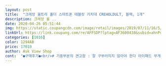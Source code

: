 ```yaml
---
layout: post 
title:  "크레앙 울트라 홀더 스마트폰 태블릿 거치대 CREHOLDULT, 블랙, 1개" 
description: 크레앙 울 ..
date: 2020-04-26 05:51:44 
img: https://static.coupangcdn.com/image/retail/images/2019/07/11/16/5/872ab47b-5a8d-4d07-bd88-0c82d80cceb5.jpg 
linkUrl: https://link.coupang.com/re/AFFSDP?lptag=AF3600438&subid=ahnPublicAsk&pageKey=111501189&itemId=814676233&vendorItemId=5072905838&traceid=V0-113-4b7425d4d7ebfb06 
categories: [1016] 
color: 1294AB 
price: 17010 
author: Ask View Shop 
cont:  "●구매후기●<br/># 기둥부분의 견고함 : 잘 구부러지지 않아야 한다 아이패드 무게가 있으니까요 자다가 코에 맞고 싶지 않으니 ㅋㅋㅋ 무튼, 이 부분은 통과!!<br/>#기둥의 길이 : 좀 길어야 될거 같았어요 대부분 잘 때 보는거니까 눈의 보호를 위해서 좀 더 거리를 떨어뜨려 두고 싶었거든요 근데 정말 깁니다 ㅋㅋㅋ<br/>2가지를 중점적으로 봤어요 일단,<br/>===============================================<br/>[두번째 쓴 후기]<br/>[처음 쓴 후기]<br/>가로 말고 사진처럼 정방향으로 고정가능해요!<br/>가로는 물론 세로로도 돌려 고정가능합니다<br/>견고하지만 그만큼 불편함은 있다는 점 알아두시길!<br/>고정도 딱 잘되있어요 !<br/>고정도 할수있고 기둥부분이 견고하고 튼튼해서<br/>고정하기엔 택도 없어서 옆에 의자를 두고 고정시켜 쓰다가<br/>구부릴때 너무 힘듬... <br/>.<br/><br/>그래도 튼튼하게 잡아주고 오래쓸수 있을것같아서 좋아요<br/>그래서 저는 아이패드/lgg6/갤럭시s6 를 거치해야하기때문에<br/>그리고 제일좋은건 지지대쪽 틀에 잡아주는 곳이 그래도 침대나 걸어놓는 부분들에 상처남길것 같지않아서 그부분도 좋습니다 ㅎㅎ<br/>그리고 헤드쪽도 쉽게 돌릴 수 있어서 가로세로 변경될때나<br/>근데 모양이 이쁘지는 않다는게 단점이라면 단점 ㅋㅋ<br/>기둥이 너무 뻑뻑해서 위치를 바꾸거나<br/>꼭 필요한 거였네요 ~ㅎㅎ<br/>꼭필요할까 싶어 구매 하지않았었는데<br/>누워있는 자세에 따라서 세밀한 조정도 가능해요 ㅋㅋ<br/>또 앉아서도 볼수있어 너무 좋아요 ^^<br/>막상 사용해보니 너무 편하고<br/>맘대로 기둥도 맘대로 휘어져서 원하는 위치대로<br/>매일 팔이 아파도 항상 손에 들고 보곤 했었는데<br/>무거워서 고개가 쓰러질거 같았는데 기둥을 뒤쪽으로 해서<br/>무튼 저는 나름 만족하며 쓰고있네여 ^^<br/>받아보고 나니 생각 했던 것 보다 크기가 꽤 크더라구요<br/>삶의 질을 좀 더 높여 준다고 하더라구요 ㅋㅋㅋ 농담인지 진담인지~<br/>생각했었거든요 근데 주변에서 말 들어보니까 이 작은 거치대가<br/>선도 맘대로 휘어지니 똑바로 누워서도 옆으로 누워서도<br/>솔직히 조금 조정하는건 힘이 많이 들고 태블릿 조정한다고 만지니 좀 흔들립니다<br/>스탠드조명에 다시 고정시켜두었어요<br/>아쉽게두 저희집 침대헤드가 쿠션형이라<br/>아이패드프로 12.<br/>9인데<br/>앞쪽의 아이패드 무게를 조절하니까 안정감 있게 고정되네요<br/>약간 뻑뻑한 정도라서 모양을 잡타두고 거치를 해도 안심이 되요<br/>양옆에 있는 줄의 쓰임새를 여기서 알았네요 ㅎㅎ<br/>양쪽으로 늘리고 땡길때 사용하는거더라구요<br/>이거 사세요!!!!^^<br/>이게 꼭 필요한 제품인가 싶었기도 했지만<br/>이제 없으면 불편하기도 하답니다 ^^;<br/>저녁에 주문하고 다음날 오전에 받는 클라쓰~<br/>저는 침대옆에 고정해놓고 쓰고있습니다~<br/>적극 추천이지만 그럴게 아니라면 ... <br/><br/>정말 미련했었다는 생각이 들정도로 너무 편하네요<br/>진심 두꺼워요 근데 태블릿도 잡을려면 이정돈되야할듯 하더라구요<br/>진짜 신세계입니드아!!!<br/>처음 딱 받는 순간 드는 느낌은 와 두껍다란거네요 ㅋㅋㅋㅋㅋㅋ<br/>처음엔 없어도 그만 있어도 그만~ 일거 같은 제품이라고<br/>총평 : 별 다섯개 중 4.<br/>5 드립니다 아이있는 집에서는 잘 이용하실 거 같아요 나머지는 사진과 함께 설명할게요~<br/>최대길이로 늘렸어요<br/>태블릿거치해서 쓰실분들은 추천합니다<br/>티비보다 핸드폰으로 동영상을 많이 보는 저에겐<br/>편하긴 하다만 쓰다 보니 너무 뻑뻑해서<br/>하나 단점을 꼽자면... <br/><br/>한곳에만 고정해놓고 쓰실꺼라면<br/>한군데 고정시키고 잘 안빼게됩니당 ㅠㅠ<br/>항상 폰을 손에 들고 드라마나 영화를 봐왔었어요 ~<br/>핸드폰 꽃아두는 부분은<br/>" 
---
```


